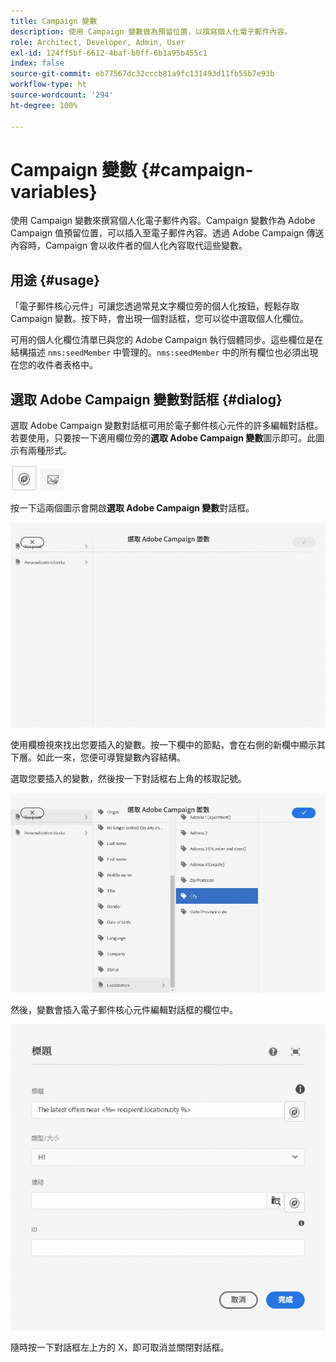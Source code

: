 ```yaml
---
title: Campaign 變數
description: 使用 Campaign 變數做為預留位置，以撰寫個人化電子郵件內容。
role: Architect, Developer, Admin, User
exl-id: 124ff5bf-6612-4baf-b0ff-6b1a95b455c1
index: false
source-git-commit: eb77567dc32cccb81a9fc131493d11fb55b7e93b
workflow-type: ht
source-wordcount: '294'
ht-degree: 100%

---
```



# Campaign 變數 {#campaign-variables}

使用 Campaign 變數來撰寫個人化電子郵件內容。Campaign 變數作為 Adobe Campaign 值預留位置，可以插入至電子郵件內容。透過 Adobe Campaign 傳送內容時，Campaign 會以收件者的個人化內容取代這些變數。

## 用途 {#usage}

「電子郵件核心元件」可讓您透過常見文字欄位旁的個人化按鈕，輕鬆存取 Campaign 變數。按下時，會出現一個對話框，您可以從中選取個人化欄位。

可用的個人化欄位清單已與您的 Adobe Campaign 執行個體同步。這些欄位是在結構描述 `nms:seedMember` 中管理的。`nms:seedMember` 中的所有欄位也必須出現在您的收件者表格中。

## 選取 Adobe Campaign 變數對話框 {#dialog}

選取 Adobe Campaign 變數對話框可用於電子郵件核心元件的許多編輯對話框。若要使用，只要按一下適用欄位旁的&#x200B;**選取 Adobe Campaign 變數**&#x200B;圖示即可。此圖示有兩種形式。

![Adobe Campaign 按鈕](/help/email/assets/campaign-button.png)
![選取 Adobe Campaign 變數圖示](/help/email/assets/select-adobe-campaign-variable-icon.png)

按一下這兩個圖示會開啟&#x200B;**選取 Adobe Campaign 變數**&#x200B;對話框。

![選取 Adobe Campaign 變數對話框](assets/select-campaign-variable-dialog.png)

使用欄檢視來找出您要插入的變數。按一下欄中的節點，會在右側的新欄中顯示其下層。如此一來，您便可導覽變數內容結構。

選取您要插入的變數，然後按一下對話框右上角的核取記號。

![已選取 Adobe Campaign 變數](assets/select-campaign-variable-dialog-selected.png)

然後，變數會插入電子郵件核心元件編輯對話框的欄位中。

![Campaign 變數已插入至編輯對話框](assets/campaign-variable.png)

隨時按一下對話框左上方的 X，即可取消並關閉對話框。
